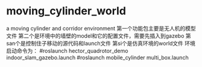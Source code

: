 # moving_cylinder_world
a moving cylinder and corridor environment
第一个功能包主要是无人机的模型文件
第二个是环境中的墙壁的model和它的配置文件，需要先插入到gazebo
第san个是控制住子移动的源代码和launch文件
第si个是仿真环境的world文件
环境启动命令为：
#roslaunch hector_quadrotor_demo indoor_slam_gazebo.launch
#roslaunch mobile_cylinder multi_box.launch
